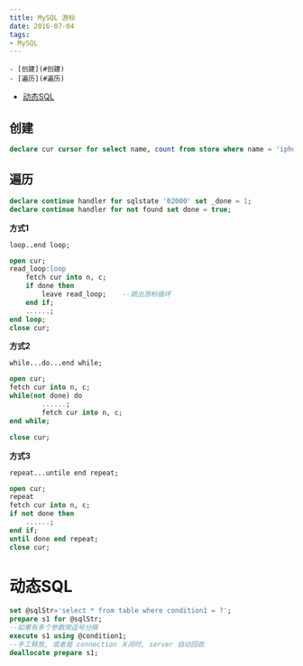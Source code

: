 ```yaml
---
title: MySQL 游标
date: 2016-07-04
tags:
- MySQL
---
```

<!-- TOC -->

	- [创建](#创建)
	- [遍历](#遍历)
- [动态SQL](#动态sql)

<!-- /TOC -->

## 创建

```sql
declare cur cursor for select name, count from store where name = 'iphone';
```


## 遍历

```sql
declare continue handler for sqlstate '02000' set _done = 1;
declare continue handler for not found set done = true;
```

**方式1**

`loop..end loop;`

```sql
open cur;
read_loop:loop
    fetch cur into n, c;
    if done then
        leave read_loop;    --跳出游标循环
    end if;
    ......;
end loop;
close cur;
```


**方式2**

`while...do...end while;`

```sql
open cur;
fetch cur into n, c;
while(not done) do
        ......;
        fetch cur into n, c;
end while;

close cur;
```


**方式3**

`repeat...untile end repeat;`

```sql
open cur;
repeat
fetch cur into n, c;
if not done then
    ......;
end if;
until done end repeat;
close cur;
```

# 动态SQL

```sql
set @sqlStr='select * from table where condition1 = ?';
prepare s1 for @sqlStr;
--如果有多个参数用逗号分隔
execute s1 using @condition1;
--手工释放, 或者是 connection 关闭时, server 自动回收
deallocate prepare s1;
```